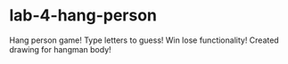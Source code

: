 # lab-4-hang-person
Hang person game!
Type letters to guess!
Win lose functionality!
Created drawing for hangman body!